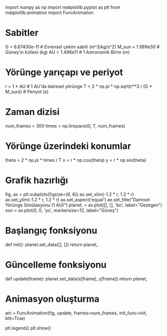 import numpy as np
import matplotlib.pyplot as plt
from matplotlib.animation import FuncAnimation

# Sabitler
G = 6.67430e-11  # Evrensel çekim sabiti (m^3/kg/s^2)
M_sun = 1.989e30  # Güneş'in kütlesi (kg)
AU = 1.496e11  # 1 Astronomik Birim (m)

# Yörünge yarıçapı ve periyot
r = 1 * AU  # 1 AU'da dairesel yörünge
T = 2 * np.pi * np.sqrt(r**3 / (G * M_sun))  # Periyot (s)

# Zaman dizisi
num_frames = 300
times = np.linspace(0, T, num_frames)

# Yörünge üzerindeki konumlar
theta = 2 * np.pi * times / T
x = r * np.cos(theta)
y = r * np.sin(theta)

# Grafik hazırlığı
fig, ax = plt.subplots(figsize=(6, 6))
ax.set_xlim(-1.2 * r, 1.2 * r)
ax.set_ylim(-1.2 * r, 1.2 * r)
ax.set_aspect('equal')
ax.set_title("Dairesel Yörünge Simülasyonu (1 AU)")
planet, = ax.plot([], [], 'bo', label="Gezegen")
sun = ax.plot(0, 0, 'yo', markersize=12, label="Güneş")

# Başlangıç fonksiyonu
def init():
    planet.set_data([], [])
    return planet,

# Güncelleme fonksiyonu
def update(frame):
    planet.set_data(x[frame], y[frame])
    return planet,

# Animasyon oluşturma
ani = FuncAnimation(fig, update, frames=num_frames, init_func=init, blit=True)

plt.legend()
plt.show()

